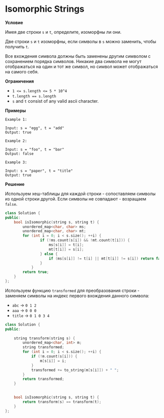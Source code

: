 # Isomorphic Strings

**Условие**

Имея две строки `s` и `t`, определите, изоморфны ли они.

Две строки `s` и `t` изоморфны, если символы в `s` можно заменить, чтобы получить `t`.

Все вхождения символа должны быть заменены другим символом с сохранением порядка символов. Никакие два символа не могут отображаться на один и тот же символ, но символ может отображаться на самого себя.

**Ограничения**
- `1 <= s.length <= 5 * 10^4`
- `t.length == s.length`
- `s` and `t` consist of any valid ascii character.


**Примеры**
```
Example 1:

Input: s = "egg", t = "add"
Output: true

Example 2:

Input: s = "foo", t = "bar"
Output: false

Example 3:

Input: s = "paper", t = "title"
Output: true
```


**Решение**

Используем хеш-таблицы для каждой строки - сопоставляем символы из одной строки другой. Если символы не совпадают - возращаем `false`.
```C++
class Solution {
public:
    bool isIsomorphic(string s, string t) {
        unordered_map<char, char> ms;
        unordered_map<char, char> mt;
        for (int i = 0; i < s.size(); ++i) {
                if (!ms.count(s[i]) && !mt.count(t[i])) {
                    ms[s[i]] = t[i];
                    mt[t[i]] = s[i];
                } else {
                    if (ms[s[i]] != t[i] || mt[t[i]] != s[i]) return false;
                }
            }
        return true;
    }
};
```

Используем функцию `transformed` для преобразования строки - заменяем символы на индекс первого вхождения данного символа:
- `abc` -> `0 1 2 `
- `aaa` -> `0 0 0 `
- `title` -> `0 1 0 3 4 `

```C++
class Solution {
public:
    
    string transform(string s) {
        unordered_map<char, int> m;
        string transformed;
        for (int i = 0; i < s.size(); ++i) {
            if (!m.count(s[i])) {
                m[s[i]] = i;
            }
            transformed += to_string(m[s[i]]) + " ";
        }
        return transformed;
    }
    
    
    bool isIsomorphic(string s, string t) {
        return transform(s) == transform(t);
    }
};
```






 


 


